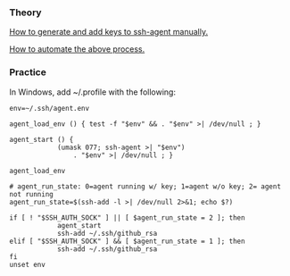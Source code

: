 ### Theory

[How to generate and add keys to ssh-agent manually.](https://help.github.com/articles/generating-a-new-ssh-key-and-adding-it-to-the-ssh-agent/)

[How to automate the above process.](https://help.github.com/articles/working-with-ssh-key-passphrases/#auto-launching-ssh-agent-on-msysgit)

### Practice

In Windows, add ~/.profile with the following:
```
env=~/.ssh/agent.env                                                               
                                                                                   
agent_load_env () { test -f "$env" && . "$env" >| /dev/null ; }                    
                                                                                   
agent_start () {                                                                   
            (umask 077; ssh-agent >| "$env")                                       
                . "$env" >| /dev/null ; }                                          
                                                                                   
agent_load_env                                                                     
                                                                                   
# agent_run_state: 0=agent running w/ key; 1=agent w/o key; 2= agent not running   
agent_run_state=$(ssh-add -l >| /dev/null 2>&1; echo $?)                           
                                                                                   
if [ ! "$SSH_AUTH_SOCK" ] || [ $agent_run_state = 2 ]; then                        
            agent_start                                                            
            ssh-add ~/.ssh/github_rsa                                              
elif [ "$SSH_AUTH_SOCK" ] && [ $agent_run_state = 1 ]; then                        
            ssh-add ~/.ssh/github_rsa                                              
fi                                                                                 
unset env  
```
